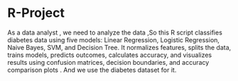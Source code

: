 # R-Project
As a data analyst , we need to analyze the data ,So this R script classifies diabetes data using five models: Linear Regression, Logistic Regression, Naive Bayes, SVM, and Decision Tree. It normalizes features, splits the data, trains models, predicts outcomes, calculates accuracy, and visualizes results using confusion matrices, decision boundaries, and accuracy comparison plots . And we use the diabetes dataset for it.
